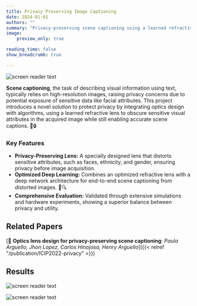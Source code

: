 ```yaml
---
title: Privacy Preserving Image Captioning
date: 2024-01-01
authors: ""
summary: "Privacy-preserving scene captioning using a learned refractive lens 📸🔒"
image: 
    preview_only: true

reading_time: false
show_breadcrumb: true

---
```

![screen reader text](/privacy/full_method.png "Proposed end-to-end model. The optical encoder incorporates a camera with a refractive lens, which is parametrized by a linear combination of Zernike polynomials. The decoder is formed by a convolutional feature extraction and an LSTM Network with attention, which produces a caption from the private image")

**Scene captioning**, the task of describing visual information using text, typically relies on high-resolution images, raising privacy concerns due to potential exposure of sensitive data like facial attributes. This project introduces a novel solution to protect privacy by integrating optics design with algorithms, using a learned refractive lens to obscure sensitive visual attributes in the acquired image while still enabling accurate scene captions. 📸🔒

### Key Features

- **Privacy-Preserving Lens:** A specially designed lens that distorts sensitive attributes, such as faces, ethnicity, and gender, ensuring privacy before image acquisition.
- **Optimized Deep Learning:** Combines an optimized refractive lens with a deep network architecture for end-to-end scene captioning from distorted images. 🤖🔍
- **Comprehensive Evaluation:** Validated through extensive simulations and hardware experiments, showing a superior balance between privacy and utility.
## Related Papers

[📌 **Optics lens design for privacy-preserving scene captioning**:  _Paula Arguello, Jhon Lopez, Carlos Hinojosa, Henry Arguello_]({{< relref "/publication/ICIP2022-privacy" >}})


## Results
![screen reader text](/privacy/ablation.png "Qualitative results on two test set samples. Insets display the SSIM and Meteor between the distorted and original images")

![screen reader text](/privacy/attacks.png "Evaluation of the robustness of our lens-protected images against deconvolution attacks. Qualitative results show that the identities of individuals cannot be recovered after applying non-blind (Wiener) and blind (DeblurGANv2) deconvolution")
